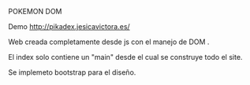 POKEMON DOM

Demo  http://pikadex.jesicavictora.es/

Web creada completamente desde js con el manejo de DOM .

El index solo contiene un "main" desde el cual se construye todo el site.

Se implemeto bootstrap para el diseño.
